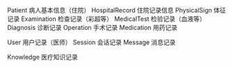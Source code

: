 Patient	病人基本信息（住院）
HospitalRecord	住院记录信息
PhysicalSign	体征记录
Examination	检查记录（彩超等）
MedicalTest	检验记录（血液等）
Diagnosis	诊断记录
Operation	手术记录
Medication	用药记录
	
User	用户记录（医师）
Session	会话记录
Message	消息记录
	
Knowledge	医疗知识记录
